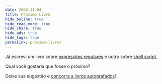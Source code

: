 ```yaml
---
date: 2008-11-04
title: Próximo Livro
hide_byline: true
hide_read_more: true
hide_share: true
hide_ads: true
hide_tags: true
permalink: proximo-livro/
---
```


Já escrevi um livro sobre [expressões regulares](http://www.piazinho.com.br) e outro sobre [shell script](http://www.shellscript.com.br).

Qual você gostaria que fosse o próximo?

Deixe sua sugestão e [concorra a livros autografados](http://aurelio.net/blog/2008/11/04/ajude-a-escolher-o-proximo-livro/)!
